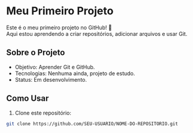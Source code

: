 # Meu Primeiro Projeto

Este é o meu primeiro projeto no GitHub! 🎉  
Aqui estou aprendendo a criar repositórios, adicionar arquivos e usar Git.

## Sobre o Projeto
- Objetivo: Aprender Git e GitHub.
- Tecnologias: Nenhuma ainda, projeto de estudo.
- Status: Em desenvolvimento.

## Como Usar
1. Clone este repositório:
```bash
git clone https://github.com/SEU-USUARIO/NOME-DO-REPOSITORIO.git
